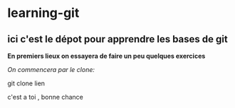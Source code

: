 # learning-git


## ici c'est le dépot pour apprendre les bases de git 

**En premiers lieux on essayera de faire un peu quelques exercices**

_On commencera par le clone:_

  git clone lien 


c'est a toi , bonne chance
